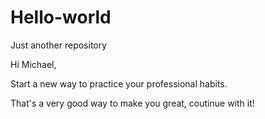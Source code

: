 # Hello-world
Just another repository

Hi Michael,

Start a new way to practice your professional habits. 

That's a very good way to make you great, coutinue with it!
